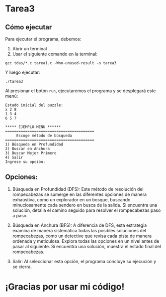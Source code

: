 # Tarea3
## Cómo ejecutar
Para ejecutar el programa, debemos:
1. Abrir un terminal
2. Usar el siguiente comando en la terminal:
````
gcc tdas/*.c tarea1.c -Wno-unused-result -o tarea3
````

Y luego ejecutar:
````
./tarea3
````
Al presionar el botón ``run``, ejecutaremos el programa y se desplegará este menú:

````
Estado inicial del puzzle:
x 2 8 
1 3 4 
6 5 7 

***** EJEMPLO MENU ******
========================================
     Escoge método de búsqueda
========================================
1) Búsqueda en Profundidad
2) Buscar en Anchura
3) Buscar Mejor Primero
4) Salir
Ingrese su opción:
````

## Opciones:
1. Búsqueda en Profundidad (DFS): Este método de resolución del rompecabezas se sumerge en las diferentes opciones de manera exhaustiva, como un explorador en un bosque, buscando minuciosamente cada sendero en busca de la salida. Si encuentra una solución, detalla el camino seguido para resolver el rompecabezas paso a paso.

2. Búsqueda en Anchura (BFS): A diferencia de DFS, esta estrategia examina de manera sistemática todas las posibles soluciones del rompecabezas, como un detective que revisa cada pista de manera ordenada y meticulosa. Explora todas las opciones en un nivel antes de pasar al siguiente. Si encuentra una solución, muestra el estado final del rompecabezas.

3. Salir: Al seleccionar esta opción, el programa concluye su ejecución y se cierra.

# ¡Gracias por usar mi código!
